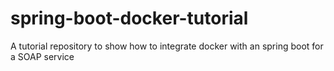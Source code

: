 # spring-boot-docker-tutorial
A tutorial repository to show how to integrate docker with an spring boot for a SOAP service
